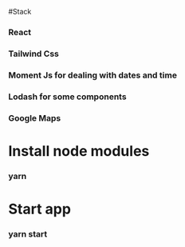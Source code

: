 #Stack
### React
### Tailwind Css
### Moment Js for dealing with dates and time
### Lodash for some components
### Google Maps

# Install node modules
### yarn

# Start app
### yarn start
